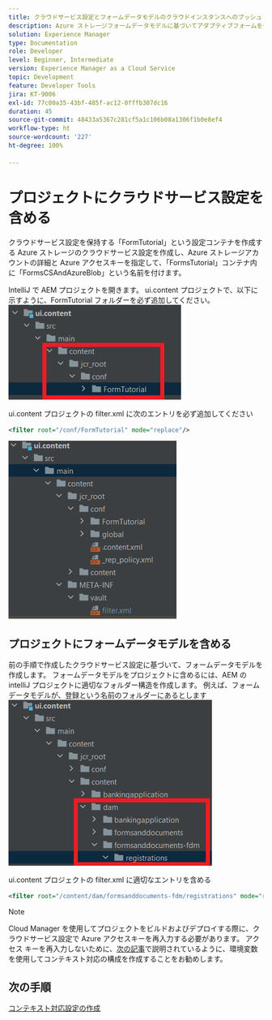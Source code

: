 ```yaml
---
title: クラウドサービス設定とフォームデータモデルのクラウドインスタンスへのプッシュ
description: Azure ストレージフォームデータモデルに基づいてアダプティブフォームを作成し、クラウドインスタンスにプッシュします。
solution: Experience Manager
type: Documentation
role: Developer
level: Beginner, Intermediate
version: Experience Manager as a Cloud Service
topic: Development
feature: Developer Tools
jira: KT-9006
exl-id: 77c00a35-43bf-485f-ac12-0fffb307dc16
duration: 45
source-git-commit: 48433a5367c281cf5a1c106b08a1306f1b0e8ef4
workflow-type: ht
source-wordcount: '227'
ht-degree: 100%

---
```


# プロジェクトにクラウドサービス設定を含める

クラウドサービス設定を保持する「FormTutorial」という設定コンテナを作成する
Azure ストレージのクラウドサービス設定を作成し、Azure ストレージアカウントの詳細と Azure アクセスキーを指定して、「FormsTutorial」コンテナ内に「FormsCSAndAzureBlob」という名前を付けます。

IntelliJ で AEM プロジェクトを開きます。 ui.content プロジェクトで、以下に示すように、FormTutorial フォルダーを必ず追加してください。
![cloud-services-configuration](assets/cloud-services-configuration.png)

ui.content プロジェクトの filter.xml に次のエントリを必ず追加してください

```xml
<filter root="/conf/FormTutorial" mode="replace"/>
```

![filter-xml](assets/ui-content-filter.png)

## プロジェクトにフォームデータモデルを含める

前の手順で作成したクラウドサービス設定に基づいて、フォームデータモデルを作成します。 フォームデータモデルをプロジェクトに含めるには、AEM の intelliJ プロジェクトに適切なフォルダー構造を作成します。 例えば、フォームデータモデルが、登録という名前のフォルダーにあるとします
![fdm-content](assets/ui-content-fdm.png)

ui.content プロジェクトの filter.xml に適切なエントリを含める

```xml
<filter root="/content/dam/formsanddocuments-fdm/registrations" mode="replace"/>
```


>[!NOTE]
>
>Cloud Manager を使用してプロジェクトをビルドおよびデプロイする際に、クラウドサービス設定で Azure アクセスキーを再入力する必要があります。 アクセス キーを再入力しないために、[次の記事](./context-aware-fdm.md)で説明されているように、環境変数を使用してコンテキスト対応の構成を作成することをお勧めします。

## 次の手順

[コンテキスト対応設定の作成](./context-aware-fdm.md)
